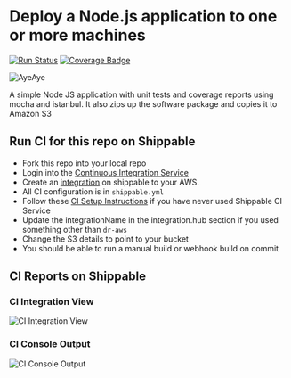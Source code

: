# Deploy a Node.js application to one or more machines

[![Run Status](https://api.shippable.com/projects/59023242cd25170600356e72/badge?branch=master)](https://app.shippable.com/github/devops-recipes/deploy-nodecluster-basic) [![Coverage Badge](https://api.shippable.com/projects/59023242cd25170600356e72/coverageBadge?branch=master)](https://app.shippable.com/github/devops-recipes/deploy-nodecluster-basic)

![AyeAye](https://github.com/devops-recipes/deploy-nodecluster-basic/blob/master/public/resources/images/captain.png)

A simple Node JS application with unit tests and coverage reports using mocha
and istanbul. It also zips up the software package and copies it to Amazon S3

## Run CI for this repo on Shippable
* Fork this repo into your local repo
* Login into the [Continuous Integration Service](wwww.shippable.com)
* Create an [integration](http://docs.shippable.com/integrations/imageRegistries/ecr/) on shippable to your AWS.
* All CI configuration is in `shippable.yml`
* Follow these [CI Setup Instructions](http://docs.shippable.com/ci/runFirstBuild/) if you have never used Shippable CI Service
* Update the integrationName in the integration.hub section if you used something other than `dr-aws`
* Change the S3 details to point to your bucket
* You should be able to run a manual build or webhook build on commit

## CI Reports on Shippable

### CI Integration View
![CI Integration View](https://github.com/devops-recipes/deploy-nodecluster-basic/blob/master/public/resources/images/integration.jpg)

### CI Console Output
![CI Console Output](https://github.com/devops-recipes/deploy-nodecluster-basic/blob/master/public/resources/images/console.jpg)
